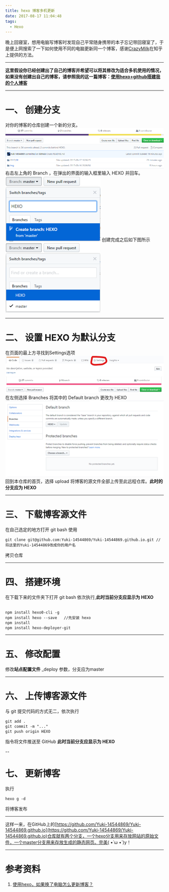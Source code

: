 ```yaml
---
title: hexo 博客多机更新
date: 2017-08-17 11:04:48
tags:
  - Hexo
---
```


晚上回寝室，想用电脑写博客时发现自己平常随身携带的本子忘记带回寝室了，于是便上网搜索了一下如何使用不同的电脑更新同一个博客，感谢[CrazyMilk](https://www.zhihu.com/people/CrazyMilk)在知乎上提供的方法。

---
**这里假设你已经创建出了自己的博客并希望可以将其修改为适合多机使用的情况，如果没有创建出自己的博客，请参照我的这一篇博客：[使用hexo+github搭建我的个人博客](https://yuki-14544869.github.io/2017/08/10/%E4%BD%BF%E7%94%A8%20hexo-github%20%E6%90%AD%E5%BB%BA%E6%88%91%E7%9A%84%E4%B8%AA%E4%BA%BA%E5%8D%9A%E5%AE%A2/)**

---
# 一、 创建分支
对你的博客的仓库创建一个新的分支。
![](/Img/2017/08/17/2017-08-17_11-20.jpg)
右击左上角的 Branch ，在弹出的界面的输入框里输入 HEXO 并回车。
![](/Img/2017/08/17/2017-08-17_11-24.jpg)
创建完成之后如下图所示
![](/Img/2017/08/17/2017-08-17_11-22.jpg)

---
# 二、 设置 HEXO 为默认分支
在页面的最上方寻找到Settings选项
![](/Img/2017/08/17/2017-08-17_11-32.jpg)
在左侧选择 Branches 将其中的 Default branch 更改为 HEXO
![](/Img/2017/08/21/20170821213450.png)
回到本仓库的首页，选择 upload 将博客的源文件全部上传至此远程仓库。**此时的分支应为 HEXO**

---
# 三、 下载博客源文件
在自己选定的地方打开 git bash 使用
```
git clone git@github.com:Yuki-14544869/Yuki-14544869.github.io.git //将这里的Yuki-14544869改成你的用户名
```
拷贝仓库

---
# 四、 搭建环境
在下载下来的文件夹下打开 git bash 依次执行,**此时当前分支应显示为 HEXO**

```

npm install hexo0-cli -g
npm install hexo --save   //先安装 hexo
npm install
npm install hexo-deployer-git

```

---
# 五、 修改配置
修改**站点配置文件** _deploy 参数，分支应为master

---
# 六、 上传博客源文件
与 git 提交代码的方式无二，依次执行
```
git add .
git commit -m "..."
git push origin HEXO
```
指令将文件推送至 GitHub **此时当前分支应显示为 HEXO**

--
# 七、 更新博客

执行
```
hexo g -d
```
将博客发布

---
这样一来，在GitHub上的[https://github.com/Yuki-14544869/Yuki-14544869.github.io](https://github.com/Yuki-14544869/Yuki-14544869.github.io)仓库就有两个分支，一个hexo分支用来存放网站的原始文件，一个master分支用来存放生成的静态网页。完美( •̀ ω •́ )y！

---
# 参考资料
1. [使用hexo，如果换了电脑怎么更新博客？](https://www.zhihu.com/question/21193762)
